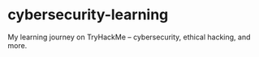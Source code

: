 # cybersecurity-learning
My learning journey on TryHackMe – cybersecurity, ethical hacking, and more.
